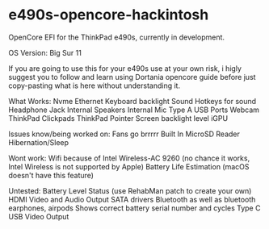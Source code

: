 # e490s-opencore-hackintosh
OpenCore EFI for the ThinkPad e490s, currently in development.

OS Version: Big Sur 11

If you are going to use this for your e490s use at your own risk, i higly suggest you to follow and learn using Dortania opencore guide before just copy-pasting what is here without understanding it.

What Works:
Nvme
Ethernet
Keyboard backlight
Sound
Hotkeys for sound
Headphone Jack
Internal Speakers
Internal Mic
Type A USB Ports
Webcam
ThinkPad Clickpads
ThinkPad Pointer
Screen backlight level
iGPU

Issues know/being worked on:
Fans go brrrrr
Built In MicroSD Reader
Hibernation/Sleep

Wont work:
Wifi because of Intel Wireless-AC 9260 (no chance it works, Intel Wireless is not supported by Apple)
Battery Life Estimation (macOS doesn't have this feature)

Untested:
Battery Level Status (use RehabMan patch to create your own)
HDMI Video and Audio Output
SATA drivers
Bluetooth as well as bluetooth earphones, airpods
Shows correct battery serial number and cycles
Type C USB Video Output

